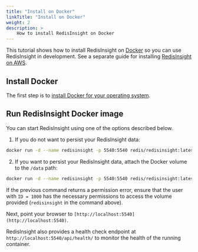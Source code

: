 ```yaml
---
title: "Install on Docker"
linkTitle: "Install on Docker"
weight: 2
description: >
    How to install RedisInsight on Docker
---
```

This tutorial shows how to install RedisInsight on [Docker](https://www.docker.com/) so you can use RedisInsight in development.
See a separate guide for installing [RedisInsight on AWS](/docs/install/install-redisinsight/install-on-aws/).

## Install Docker

The first step is to [install Docker for your operating system](https://docs.docker.com/install/). 

## Run RedisInsight Docker image

You can start RedisInsight using one of the options described below.

1. If you do not want to persist your RedisInsight data:

```bash
docker run -d --name redisinsight -p 5540:5540 redis/redisinsight:latest
```
2. If you want to persist your RedisInsight data, attach the Docker volume to the `/data` path:

```bash
docker run -d --name redisinsight -p 5540:5540 redis/redisinsight:latest -v redisinsight:/data
```

If the previous command returns a permission error, ensure that the user with `ID = 1000` has the necessary permissions to access the volume provided (`redisinsight` in the command above).

Next, point your browser to `[http://localhost:5540](http://localhost:5540)`.

RedisInsight also provides a health check endpoint at `http://localhost:5540/api/health/` to monitor the health of the running container.
